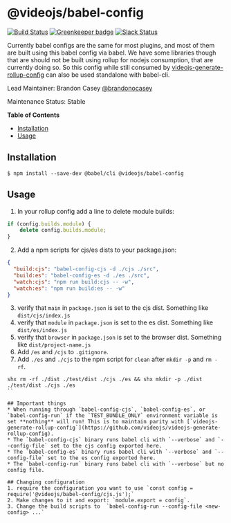 # @videojs/babel-config

[![Build Status](https://travis-ci.org/videojs/babel-config.svg?branch=master)](https://travis-ci.org/videojs/babel-config)
[![Greenkeeper badge](https://badges.greenkeeper.io/videojs/babel-config.svg)](https://greenkeeper.io/)
[![Slack Status](http://slack.videojs.com/badge.svg)](http://slack.videojs.com)

Currently babel configs are the same for most plugins, and most of them are built using this babel config via babel. We have some libraries though that are should not be built using rollup for nodejs consumption, that are currently doing so. So this config while still consumed by [videojs-generate-rollup-config](https://github.com/videojs/videojs-generate-rollup-config) can also be used standalone with babel-cli.

Lead Maintainer: Brandon Casey [@brandonocasey](https://github.com/brandonocasey)

Maintenance Status: Stable


<!-- START doctoc generated TOC please keep comment here to allow auto update -->
<!-- DON'T EDIT THIS SECTION, INSTEAD RE-RUN doctoc TO UPDATE -->
**Table of Contents**

- [Installation](#installation)
- [Usage](#usage)

<!-- END doctoc generated TOC please keep comment here to allow auto update -->

## Installation

```
$ npm install --save-dev @babel/cli @videojs/babel-config
```


## Usage

1. In your rollup config add a line to delete module builds:
```js
if (config.builds.module) {
	delete config.builds.module;
}
```
2. Add a npm scripts for cjs/es dists to your package.json:

```json
{
  "build:cjs": "babel-config-cjs -d ./cjs ./src",
  "build:es": "babel-config-es -d ./es ./src",
  "watch:cjs": "npm run build:cjs -- -w",
  "watch:es": "npm run build:es -- -w"
}
```

3. verify that `main` in `package.json` is set to the cjs dist. Something like `dist/cjs/index.js`
4. verify that `module` in `package.json` is set to the es dist. Something like `dist/es/index.js`
5. verify that `browser` in `package.json` is set to the browser dist. Something like `dist/project-name.js`
6. Add `/es` and `/cjs` to `.gitignore`.
7. Add `./es` and `./cjs` to the npm script for `clean` after `mkdir -p` and `rm -rf`.
```
shx rm -rf ./dist ./test/dist ./cjs ./es && shx mkdir -p ./dist ./test/dist ./cjs ./es
``

## Important things
* When running through `babel-config-cjs`, `babel-config-es`, or `babel-config-run` if the `TEST_BUNDLE_ONLY` environment variable is set **nothing** will run! This is to maintain parity with [`videojs-generate-rollup-config`](https://github.com/videojs/videojs-generate-rollup-config).
* The `babel-config-cjs` binary runs babel cli with `--verbose` and `--config-file` set to the cjs config exported here.
* The `babel-config-es` binary runs babel cli with `--verbose` and `--config-file` set to the es config exported here.
* The `babel-config-run` binary runs babel cli with `--verbose` but no config file.

## Changing configuration
1. require the configuration you want to use `const config = require('@videojs/babel-config/cjs.js');`
2. Make changes to it and export: `module.export = config`.
3. Change the build scripts to  `babel-config-run --config-file <new-config> ...`
